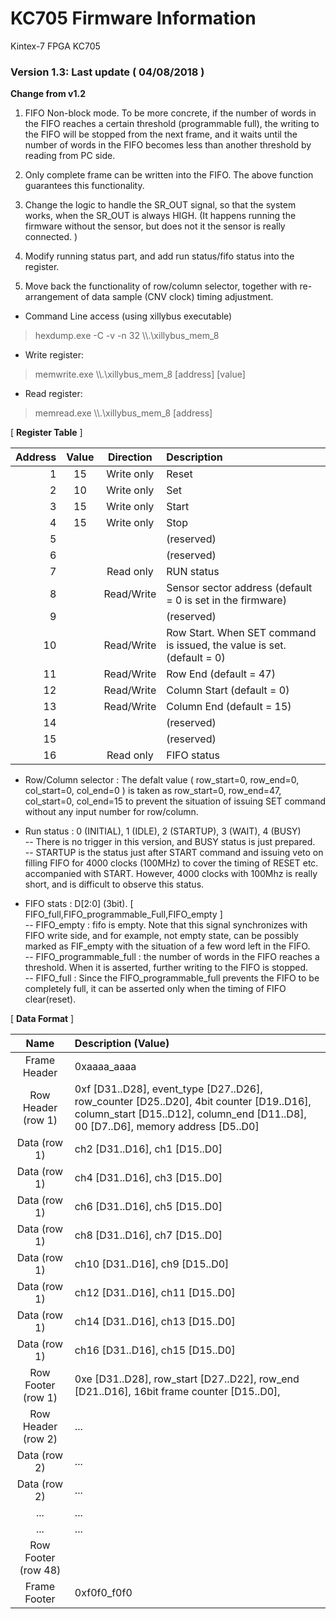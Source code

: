 # KC705 Firmware Information
Kintex\-7 FPGA KC705

### Version 1.3: Last update ( 04/08/2018 )

**Change from v1.2**  
1. FIFO Non-block mode. 
To be more concrete, if the number of words in the FIFO reaches 
a certain threshold (programmable full), the writing to the FIFO will be
stopped from the next frame, and it waits until the number of words in the
FIFO becomes less than another threshold by reading from PC side.

2. Only complete frame can be written into the FIFO. The above function 
guarantees this functionality.  

3. Change the logic to handle the SR_OUT signal, so that the system works, when the SR_OUT is  always HIGH. (It happens running the firmware 
without the sensor, but does not it the sensor is really connected. ) 

4. Modify running status part, and add run status/fifo status into the 
register.

5. Move back the functionality of row/column selector, together with 
re-arrangement of data sample (CNV clock) timing adjustment.  
 

* Command Line access (using xillybus executable)
> hexdump.exe \-C \-v \-n 32 \\\\.\\xillybus_mem_8

* Write register:
> memwrite.exe  \\\\.\\xillybus_mem_8  [address]  [value]

* Read register:
> memread.exe  \\\\.\\xillybus_mem_8  [address]

  
\[  **Register Table**  \]
  
| Address | Value | Direction | Description |
|--:|:--:|:--:|:--|
| 1       |  15   | Write only |  Reset      |
| 2       |  10   | Write only |  Set        |
| 3       |  15   | Write only |  Start      |
| 4       |  15   | Write only |  Stop       |
| 5       |       | | (reserved)  |
| 6       |       | | (reserved)  |
| 7       |       | Read only| RUN status  |
| 8      |       | Read/Write|  Sensor sector address (default = 0 is set in the firmware) |
| 9       |       | | (reserved) |
| 10      |       | Read/Write | Row Start. When SET command is issued, the value is set. (default = 0)  |
| 11      |       | Read/Write  |  Row End   (default = 47) |
| 12      |       | Read/Write  |  Column Start  (default = 0) |
| 13      |       | Read/Write  |  Column End    (default = 15) |
| 14      |       | | (reserved) |
| 15      |       | | (reserved) |
| 16      |       | Read only | FIFO status |

* Row/Column selector : The defalt value ( row_start=0, row_end=0, col_start=0, col_end=0 ) is taken as row_start=0, row_end=47, col_start=0, col_end=15 to prevent the situation of issuing SET command without any input number for row/column.   

* Run status : 0 (INITIAL), 1 (IDLE), 2 (STARTUP), 3 (WAIT), 4 (BUSY)  
 -- There is no trigger in this version,  and BUSY status is just prepared.  
 -- STARTUP is the status just after START command and issuing veto on filling FIFO for 4000 clocks (100MHz) to cover the timing of RESET etc. accompanied with START. However, 4000 clocks with 100Mhz is really short, and is difficult to observe this status.  

* FIFO stats : D[2:0] (3bit). [ FIFO_full,FIFO_programmable_Full,FIFO_empty ]  
-- FIFO_empty : fifo is empty. Note that this signal synchronizes with FIFO write side, and for example, not empty state, can be possibly marked as FIF_empty with the situation of a few word left in the FIFO.   
-- FIFO_programmable_full : the number of words in the FIFO reaches a threshold. When it is asserted, further writing to the FIFO is stopped.   
-- FIFO_full : Since the FIFO_programmable_full prevents the FIFO to be completely full, it can be asserted only when the timing of FIFO clear(reset).   


\[  **Data Format**  \]

| Name  | Description (Value) |
|:--:|:--|
| Frame Header   |  0xaaaa_aaaa      |
| Row Header (row 1) | 0xf [D31..D28], event_type [D27..D26], row_counter [D25..D20], 4bit counter [D19..D16], column_start [D15..D12], column_end [D11..D8], 00 [D7..D6], memory address [D5..D0] |
| Data (row 1) |  ch2 [D31..D16], ch1 [D15..D0] |
| Data (row 1) |  ch4 [D31..D16], ch3 [D15..D0] |
| Data (row 1) |  ch6 [D31..D16], ch5 [D15..D0] |
| Data (row 1) |  ch8 [D31..D16], ch7 [D15..D0] |
| Data (row 1) |  ch10 [D31..D16], ch9 [D15..D0] |
| Data (row 1) |  ch12 [D31..D16], ch11 [D15..D0] |
| Data (row 1) |  ch14 [D31..D16], ch13 [D15..D0] |
| Data (row 1) |  ch16 [D31..D16], ch15 [D15..D0] |
| Row Footer (row 1)| 0xe [D31..D28], row_start [D27..D22], row_end [D21..D16], 16bit frame counter [D15..D0], |
| Row Header (row 2) |  ... |
| Data (row 2) | ... |
| Data (row 2) | ... |
| ... | ... |
| ... | ... |
| Row Footer (row 48)|
| Frame Footer   |  0xf0f0_f0f0     |


